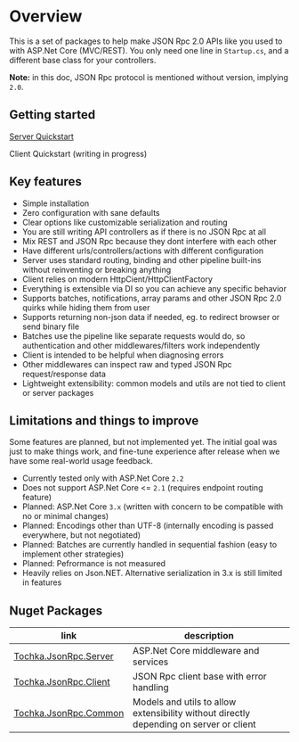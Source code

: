 # Overview

This is a set of packages to help make JSON Rpc 2.0 APIs like you used to with ASP.Net Core (MVC/REST).
You only need one line in `Startup.cs`, and a different base class for your controllers.

**Note:** in this doc, JSON Rpc protocol is mentioned without version, implying `2.0`.


## Getting started

[Server Quickstart](server/quickstart.md)

Client Quickstart (writing in progress)


## Key features

* Simple installation
* Zero configuration with sane defaults
* Clear options like customizable serialization and routing
* You are still writing API controllers as if there is no JSON Rpc at all
* Mix REST and JSON Rpc because they dont interfere with each other
* Have different urls/controllers/actions with different configuration
* Server uses standard routing, binding and other pipeline built-ins without reinventing or breaking anything
* Client relies on modern HttpCient/HttpClientFactory
* Everything is extensible via DI so you can achieve any specific behavior
* Supports batches, notifications, array params and other JSON Rpc 2.0 quirks while hiding them from user
* Supports returning non-json data if needed, eg. to redirect browser or send binary file
* Batches use the pipeline like separate requests would do, so authentication and other middlewares/filters work independently
* Client is intended to be helpful when diagnosing errors
* Other middlewares can inspect raw and typed JSON Rpc request/response data
* Lightweight extensibility: common models and utils are not tied to client or server packages


## Limitations and things to improve

Some features are planned, but not implemented yet. The initial goal was just to make things work,
and fine-tune experience after release when we have some real-world usage feedback.

* Currently tested only with ASP.Net Core `2.2`
* Does not support ASP.Net Core <= `2.1` (requires endpoint routing feature)
* Planned: ASP.Net Core `3.x` (written with concern to be compatible with no or minimal changes)
* Planned: Encodings other than UTF-8 (internally encoding is passed everywhere, but not negotiated)
* Planned: Batches are currently handled in sequential fashion (easy to implement other strategies)
* Planned: Pefrormance is not measured
* Heavily relies on Json.NET. Alternative serialization in 3.x is still limited in features


## Nuget Packages

| link| description |
| - | - |
| [Tochka.JsonRpc.Server](https://www.nuget.org/packages/Tochka.JsonRpc.Server/) | ASP.Net Core middleware and services |
| [Tochka.JsonRpc.Client](https://www.nuget.org/packages/Tochka.JsonRpc.Client/) | JSON Rpc client base with error handling |
| [Tochka.JsonRpc.Common](https://www.nuget.org/packages/Tochka.JsonRpc.Common/) | Models and utils to allow extensibility without directly depending on server or client |
